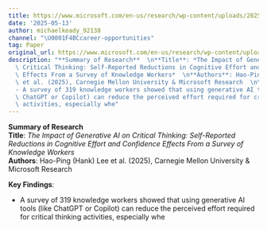 ```yaml
---
title: https://www.microsoft.com/en-us/research/wp-content/uploads/2025/01/lee_2025_ai_critical_thinking_survey.pdf
date: '2025-05-13'
author: michaelkeady_92138
channel: "\U0001F4BCcareer-opportunities"
tag: Paper
original_url: https://www.microsoft.com/en-us/research/wp-content/uploads/2025/01/lee_2025_ai_critical_thinking_survey.pdf
description: "**Summary of Research**  \n**Title**: *The Impact of Generative AI on\
  \ Critical Thinking: Self-Reported Reductions in Cognitive Effort and Confidence\
  \ Effects From a Survey of Knowledge Workers*  \n**Authors**: Hao-Ping (Hank) Lee\
  \ et al. (2025), Carnegie Mellon University & Microsoft Research  \n\n**Key Findings**:\n\
  - A survey of 319 knowledge workers showed that using generative AI tools (like\
  \ ChatGPT or Copilot) can reduce the perceived effort required for critical thinking\
  \ activities, especially whe"
---
```


**Summary of Research**  
**Title**: *The Impact of Generative AI on Critical Thinking: Self-Reported Reductions in Cognitive Effort and Confidence Effects From a Survey of Knowledge Workers*  
**Authors**: Hao-Ping (Hank) Lee et al. (2025), Carnegie Mellon University & Microsoft Research  

**Key Findings**:
- A survey of 319 knowledge workers showed that using generative AI tools (like ChatGPT or Copilot) can reduce the perceived effort required for critical thinking activities, especially whe